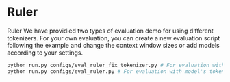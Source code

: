 # Ruler

Ruler
We have providied two types of evaluation demo for using different tokenizers. For your own evaluation, you can create a new evaluation script following the example and change the context window sizes or add models according to your settings.

```bash
python run.py configs/eval_ruler_fix_tokenizer.py # For evaluation with GPT-4 tokenizer
python run.py configs/eval_ruler.py # For evaluation with model's tokenizer
```
